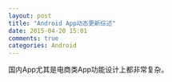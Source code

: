 ```yaml
---
layout: post
title: "Android App动态更新综述"
date: 2015-04-20 15:01
comments: true
categories: Android
---
```


国内App尤其是电商类App功能设计上都非常复杂。






















